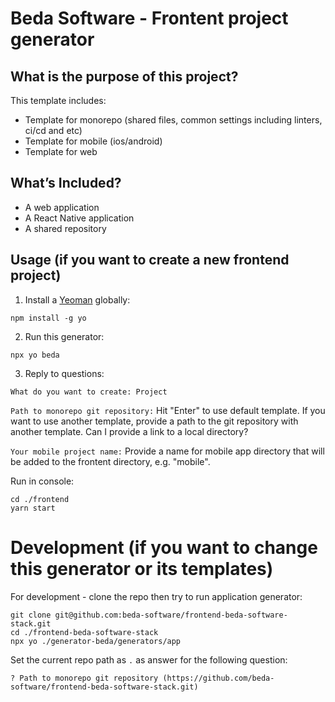 # Beda Software - Frontent project generator

## What is the purpose of this project?

This template includes:

- Template for monorepo (shared files, common settings including linters, ci/cd and etc)
- Template for mobile (ios/android)
- Template for web


## What’s Included?
- A web application
- A React Native application
- A shared repository


## Usage (if you want to create a new frontend project)

1. Install a [Yeoman](https://www.npmjs.com/package/yo) globally:

```npm install -g yo```

2. Run this generator:

```npx yo beda```

3. Reply to questions:

```What do you want to create: Project```

```Path to monorepo git repository:```
Hit "Enter" to use default template. If you want to use another template, provide a path to the git repository with another template. Can I provide a link to a local directory?

```Your mobile project name:```
Provide a name for mobile app directory that will be added to the frontent directory, e.g. "mobile".

Run in console:

```
cd ./frontend
yarn start
```

# Development (if you want to change this generator or its templates)

For development - clone the repo then try to run application generator:

```
git clone git@github.com:beda-software/frontend-beda-software-stack.git
cd ./frontend-beda-software-stack
npx yo ./generator-beda/generators/app
```

Set the current repo path as `.` as answer for the following question:

```
? Path to monorepo git repository (https://github.com/beda-software/frontend-beda-software-stack.git)
```
